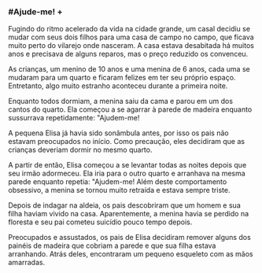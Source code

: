 ### #Ajude-me! +

Fugindo do ritmo acelerado da vida na cidade grande, um casal decidiu se mudar com seus dois filhos para uma casa de campo no campo, que ficava muito perto do vilarejo onde nasceram. A casa estava desabitada há muitos anos e precisava de alguns reparos, mas o preço reduzido os convenceu.

As crianças, um menino de 10 anos e uma menina de 6 anos, cada uma se mudaram para um quarto e ficaram felizes em ter seu próprio espaço. Entretanto, algo muito estranho aconteceu durante a primeira noite.

Enquanto todos dormiam, a menina saiu da cama e parou em um dos cantos do quarto. Ela começou a se agarrar à parede de madeira enquanto sussurrava repetidamente: "Ajudem-me!

A pequena Elisa já havia sido sonâmbula antes, por isso os pais não estavam preocupados no início. Como precaução, eles decidiram que as crianças deveriam dormir no mesmo quarto.

A partir de então, Elisa começou a se levantar todas as noites depois que seu irmão adormeceu. Ela iria para o outro quarto e arranhava na mesma parede enquanto repetia: "Ajudem-me! Além deste comportamento obsessivo, a menina se tornou muito retraída e estava sempre triste.

Depois de indagar na aldeia, os pais descobriram que um homem e sua filha haviam vivido na casa. Aparentemente, a menina havia se perdido na floresta e seu pai cometeu suicídio pouco tempo depois.

Preocupados e assustados, os pais de Elisa decidiram remover alguns dos painéis de madeira que cobriam a parede e que sua filha estava arranhando. Atrás deles, encontraram um pequeno esqueleto com as mãos amarradas.